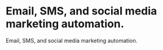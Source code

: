 # Email, SMS, and social media marketing automation.
Email, SMS, and social media marketing automation.
